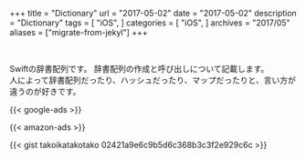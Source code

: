 +++
title = "Dictionary"
url = "2017-05-02"
date = "2017-05-02"
description = "Dictionary"
tags = [
    "iOS",
]
categories = [
    "iOS",
]
archives = "2017/05"
aliases = ["migrate-from-jekyl"]
+++



<br>

Swiftの辞書配列です。
辞書配列の作成と呼び出しについて記載します。  
人によって辞書配列だったり、ハッシュだったり、マップだったりと、言い方が違うのが好きです。

<!-- Google Ads -->
{{< google-ads >}}

<!-- Amazon Ads -->
{{< amazon-ads >}}

{{< gist takoikatakotako 02421a9e6c9b5d6c368b3c3f2e929c6c >}}
